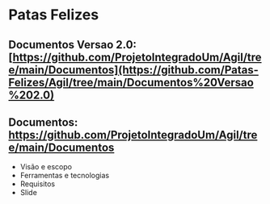 # Patas Felizes

## Documentos Versao 2.0: [https://github.com/ProjetoIntegradoUm/Agil/tree/main/Documentos](https://github.com/Patas-Felizes/Agil/tree/main/Documentos%20Versao%202.0)

## Documentos: https://github.com/ProjetoIntegradoUm/Agil/tree/main/Documentos

- Visão e escopo
- Ferramentas e tecnologias
- Requisitos
- Slide
